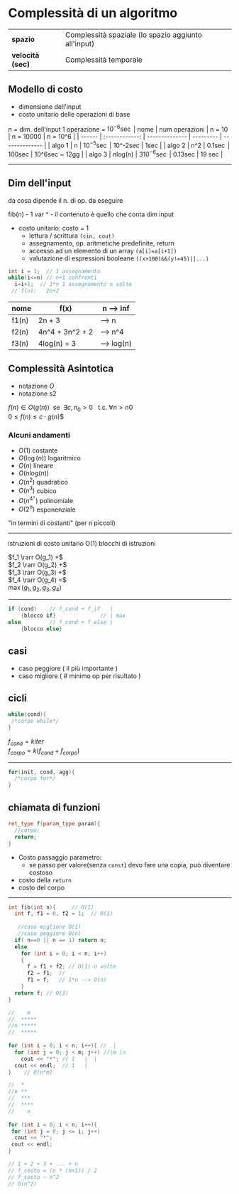 
# Complessità di un algoritmo

|                    |                                                     |
| ------------------ | --------------------------------------------------- |
| **spazio**         | Complessità spaziale (lo spazio aggiunto all'input) |
| **velocità (sec)** | Complessità temporale                               |

## Modello di costo

- dimensione dell'input
- costo unitario delle operazioni di base

$n$ = dim. dell'input
1 operazione = $10^{-6}\sec$
| nome   | num operazioni | n = 10         | n = 10000 | n = 10^6       |
| ------ | :------------: | -------------- | --------- | -------------- |
| algo 1 |       n        | $10^{-5}\sec$  | 10^-2sec  | 1sec           |
| algo 2 |      n^2       | $0.1\sec$      | 100sec    | 10^6sec ~ 12gg |
| algo 3 |    nlog(n)     | $310^{-6}\sec$ | 0.13sec   | 19 sec         |

___

## Dim dell'input

da cosa dipende il n. di op. da eseguire

fib(n)  - 1 var
 ^ - il contenuto è quello che conta
dim input

- costo unitario:
 costo = 1
  - lettura / scrittura       `(cin, cout)`
  - assegnamento, op. aritmetiche predefinite, return
  - accesso ad un elemento di un array  `(a[i]=a[i+1])`
  - valutazione di espressioni booleane  `((x>100)&&(y!=45)||...)`

```cpp
int i = 1;  // 1 assegnamento
while(i<=n) // n+1 confronti
  i=i+1;  // 1*n 1 assegnamento n volte
 // f(n):   2n+2
```

| nome  | f(x)            | n --> inf  |
| ----- | --------------- | ---------- |
| f1(n) | 2n + 3          | --> n      |
| f2(n) | 4n^4 + 3n^2 + 2 | --> n^4    |
| f3(n) | 4log(n) + 3     | --> log(n) |

## Complessità Asintotica

- notazione $O$
- notazione s2

$f(n) \in O(g(n))$  se  $\exists  c,n_0 > 0$   t.c.
$\forall  n > n0$  
$0 \le f(n) \le c \cdot g(n)$$

### Alcuni andamenti

- $O(1)$ costante
- $O(\log(n))$ logaritmico
- $O(n)$ lineare
- $O(nlog(n))$
- $O(n^2)$ quadratico
- $O(n^3)$ cubico
- $O(n^{4^+})$ polinomiale
- $O(2^n)$ esponenziale

"in termini di costanti" (per n piccoli)
___

istruzioni di costo unitario O(1)
blocchi di istruzioni

$f_1 \rarr O(g_1) +$  
$f_2 \rarr O(g_2) +$  
$f_3 \rarr O(g_3) +$  
$f_4 \rarr O(g_4) =$  
$\max(g_1, g_2, g_3, g_4)$

___

```cpp
if (cond)    // f_cond + f_if   |
    {blocco if}              // | max
else         // f_cond + f_else |
    {blocco else}
```

## casi

- caso peggiore ( il più importante )
- caso migliore ( # minimo op per risultato )
<!-- - caso medio -->

## cicli

```cpp
while(cond){    
 /*corpo while*/   
}
```

$f_{cond}  =  k iter$  
$f_{corpo} = k (f_{cond} + f_{corpo})$
___

```cpp
for(init, cond, agg){
  /*corpo for*/
}
```

## chiamata di funzioni

```cpp
ret_type f(param_type param){
  //corpo;
  return;
}
```

- Costo passaggio parametro:  
  - se passo per valore(senza `const`) devo fare una copia, può diventare costoso
- costo della `return`
- costo del corpo

___

```cpp
int fib(int n){     // O(1)
  int f, f1 = 0, f2 = 1;  // O(1)
 
   //caso migliore O(1)
   //caso peggiore O(n)
  if( n==0 || n == 1) return n;  
  else
    for (int i = 0; i < n; i++)
    {   
      f = f1 + f2; // O(1) n volte
      f2 = f1;  //
      f1 = f;   // 1*n --> O(n) 
    }
  return f; // O(1)
}
```

```cpp
//    m
//  *****
//n *****
//  *****
         
for (int i = 0; i < n; i++){ //  |
  for (int j = 0; j < m; j++) //|m |n
    cout << "*"; // 1   |  |  
  cout << endl;  // 1   |
}    // O(n*m)

```

```cpp
//  *
//n **
//  ***
//  ****
//    n
         
for (int i = 0; i < n; i++){
 for (int j = 0; j <= i; j++)
  cout << "*";    
 cout << endl; 
}    

// 1 + 2 + 3 + ... + n
// f_costo = (n * (n+1)) / 2
// f_costo ~ n^2
// O(n^2)
```
